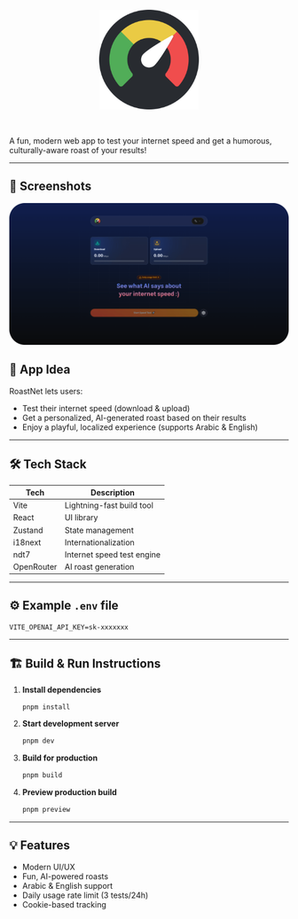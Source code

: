 <p align="center">
  <a href="https://roast-net.vercel.app/" target="_blank" rel="noopener noreferrer">
    <img width="180" src="public/logo.svg" alt="logo">
  </a>
</p>
<br/>

A fun, modern web app to test your internet speed and get a humorous, culturally-aware roast of your results!

---




## 📸 Screenshots
<img src="public/preview.png" style="border-radius: 1rem;"/>


## 🚀 App Idea
RoastNet lets users:
- Test their internet speed (download & upload)
- Get a personalized, AI-generated roast based on their results
- Enjoy a playful, localized experience (supports Arabic & English)

---

## 🛠️ Tech Stack

| Tech            | Description                        |
|-----------------|------------------------------------|
|  Vite | Lightning-fast build tool           |
|  React | UI library                          |
|  Zustand | State management                    |
|  i18next | Internationalization                |
|  ndt7 | Internet speed test engine          |
|  OpenRouter | AI roast generation                |

---

## ⚙️ Example `.env` file

```
VITE_OPENAI_API_KEY=sk-xxxxxxx
```

---

## 🏗️ Build & Run Instructions

1. **Install dependencies**
   ```bash
   pnpm install
   ```
2. **Start development server**
   ```bash
   pnpm dev
   ```
3. **Build for production**
   ```bash
   pnpm build
   ```
4. **Preview production build**
   ```bash
   pnpm preview
   ```

---

## 💡 Features
- Modern UI/UX
- Fun, AI-powered roasts
- Arabic & English support
- Daily usage rate limit (3 tests/24h)
- Cookie-based tracking
